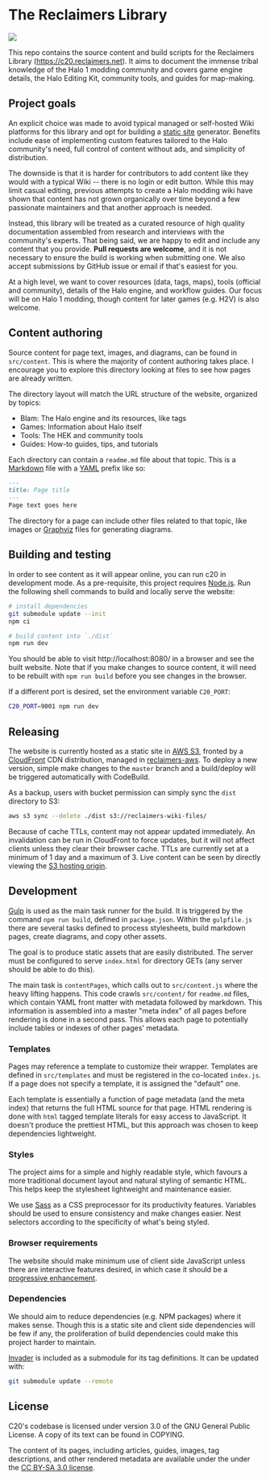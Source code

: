 # The Reclaimers Library

![](https://codebuild.us-east-1.amazonaws.com/badges?uuid=eyJlbmNyeXB0ZWREYXRhIjoidlNBbmZ4ODFvZytxTit3VHRZcmxkQzNOV3lvejVWcEd3VVVKdEFvUWZXL3cyNlpqbHplaU5OL0lVUkJkdDR5L1o4N28yMStKUE43c1Q4bkgwTjEya3d3PSIsIml2UGFyYW1ldGVyU3BlYyI6IllacFUvMWJnZlVsdnhUcjYiLCJtYXRlcmlhbFNldFNlcmlhbCI6MX0%3D&branch=master)

This repo contains the source content and build scripts for the Reclaimers Library (https://c20.reclaimers.net). It aims to document the immense tribal knowledge of the Halo 1 modding community and covers game engine details, the Halo Editing Kit, community tools, and guides for map-making.

## Project goals
An explicit choice was made to avoid typical managed or self-hosted Wiki platforms for this library and opt for building a [static site](https://en.wikipedia.org/wiki/Static_web_page) generator. Benefits include ease of implementing custom features tailored to the Halo community's need, full control of content without ads, and simplicity of distribution.

The downside is that it is harder for contributors to add content like they would with a typical Wiki -- there is no login or edit button. While this may limit casual editing, previous attempts to create a Halo modding wiki have shown that content has not grown organically over time beyond a few passionate maintainers and that another approach is needed.

Instead, this library will be treated as a curated resource of high quality documentation assembled from research and interviews with the community's experts. That being said, we are happy to edit and include any content that you provide. **Pull requests are welcome**, and it is not necessary to ensure the build is working when submitting one. We also accept submissions by GitHub issue or email if that's easiest for you.

At a high level, we want to cover resources (data, tags, maps), tools (official and community), details of the Halo engine, and workflow guides. Our focus will be on Halo 1 modding, though content for later games (e.g. H2V) is also welcome.

## Content authoring
Source content for page text, images, and diagrams, can be found in `src/content`. This is where the majority of content authoring takes place. I encourage you to explore this directory looking at files to see how pages are already written.

The directory layout will match the URL structure of the website, organized by topics:

* Blam: The Halo engine and its resources, like tags
* Games: Information about Halo itself
* Tools: The HEK and community tools
* Guides: How-to guides, tips, and tutorials

Each directory can contain a `readme.md` file about that topic. This is a [Markdown](https://www.markdownguide.org/) file with a [YAML](https://en.wikipedia.org/wiki/YAML) prefix like so:

```md
---
title: Page title
---
Page text goes here
```

The directory for a page can include other files related to that topic, like images or [Graphviz](https://graphviz.org/) files for generating diagrams.

## Building and testing
In order to see content as it will appear online, you can run c20 in development mode. As a pre-requisite, this project requires [Node.js](https://nodejs.org/en/). Run the following shell commands to build and locally serve the website:

```sh
# install dependencies
git submodule update --init
npm ci

# build content into `./dist`
npm run dev
```

You should be able to visit http://localhost:8080/ in a browser and see the built website. Note that if you make changes to source content, it will need to be rebuilt with `npm run build` before you see changes in the browser.

If a different port is desired, set the environment variable `C20_PORT`:

```sh
C20_PORT=9001 npm run dev
```

## Releasing
The website is currently hosted as a static site in [AWS S3](https://aws.amazon.com/s3/), fronted by a [CloudFront](https://aws.amazon.com/cloudfront/) CDN distribution, managed in [reclaimers-aws](https://github.com/Sigmmma/reclaimers-aws). To deploy a new version, simple make changes to the `master` branch and a build/deploy will be triggered automatically with CodeBuild.

As a backup, users with bucket permission can simply sync the `dist` directory to S3:

```sh
aws s3 sync --delete ./dist s3://reclaimers-wiki-files/
```

Because of cache TTLs, content may not appear updated immediately. An invalidation can be run in CloudFront to force updates, but it will not affect clients unless they clear their browser cache. TTLs are currently set at a minimum of 1 day and a maximum of 3. Live content can be seen by directly viewing the [S3 hosting origin][s3-origin].

## Development
[Gulp](https://gulpjs.com/) is used as the main task runner for the build. It is triggered by the command `npm run build`, defined in `package.json`. Within the `gulpfile.js` there are several tasks defined to process stylesheets, build markdown pages, create diagrams, and copy other assets.

The goal is to produce static assets that are easily distributed. The server must be configured to serve `index.html` for directory GETs (any server should be able to do this).

The main task is `contentPages`, which calls out to `src/content.js` where the heavy lifting happens. This code crawls `src/content/` for `readme.md` files, which contain YAML front matter with metadata followed by markdown. This information is assembled into a master "meta index" of all pages before rendering is done in a second pass. This allows each page to potentially include tables or indexes of other pages' metadata.

### Templates
Pages may reference a template to customize their wrapper. Templates are defined in `src/templates` and must be registered in the co-located `index.js`. If a page does not specify a template, it is assigned the "default" one.

Each template is essentially a function of page metadata (and the meta index) that returns the full HTML source for that page. HTML rendering is done with `html` tagged template literals for easy access to JavaScript. It doesn't produce the prettiest HTML, but this approach was chosen to keep dependencies lightweight.

### Styles
The project aims for a simple and highly readable style, which favours a more traditional document layout and natural styling of semantic HTML. This helps keep the stylesheet lightweight and maintenance easier.

We use [Sass](https://sass-lang.com/) as a CSS preprocessor for its productivity features. Variables should be used to ensure consistency and make changes easier. Nest selectors according to the specificity of what's being styled.

### Browser requirements
The website should make minimum use of client side JavaScript unless there are interactive features desired, in which case it should be a [progressive enhancement](https://en.wikipedia.org/wiki/Progressive_enhancement).

### Dependencies
We should aim to reduce dependencies (e.g. NPM packages) where it makes sense. Though this is a static site and client side dependencies will be few if any, the proliferation of build dependencies could make this project harder to maintain.

[Invader](https://github.com/Kavawuvi/invader) is included as a submodule for its tag definitions. It can be updated with:

```sh
git submodule update --remote
```

## License
C20's codebase is licensed under version 3.0 of the GNU General Public License. A copy of its text can be found in COPYING.

The content of its pages, including articles, guides, images, tag descriptions, and other rendered metadata are available under the under the [CC BY-SA 3.0 license][cc-license].

[s3-origin]: http://reclaimers-c20.s3-website-us-east-1.amazonaws.com/
[cc-license]: https://creativecommons.org/licenses/by-sa/3.0/
